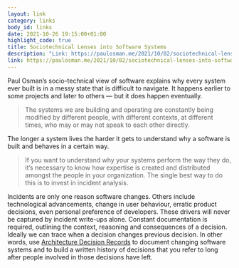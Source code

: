 ```yaml
---
layout: link
category: links
body_id: links
date: 2021-10-26 19:15:00+01:00
highlight_code: true
title: Sociotechnical Lenses into Software Systems
description: "Link: https://paulosman.me/2021/10/02/sociotechnical-lenses-into-software-systems/"
link: https://paulosman.me/2021/10/02/sociotechnical-lenses-into-software-systems/
---
```


Paul Osman’s socio-technical view of software explains why every system ever built is in a messy state that is difficult to navigate. It happens earlier to some projects and later to others — but it does happen eventually. 

> The systems we are building and operating are constantly being modified by different people, with different contexts, at different times, who may or may not speak to each other directly.

The longer a system lives the harder it gets to understand why a software is built and behaves in a certain way.

> If you want to understand why your systems perform the way they do, it’s necessary to know how expertise is created and distributed amongst the people in your organization. The single best way to do this is to invest in incident analysis.

Incidents are only one reason software changes. Others include technological advancements, change in user behaviour, erratic product decisions, even personal preference of developers. These drivers will never be captured by incident write-ups alone. Constant documentation is required, outlining the context, reasoning and consequences of a decision. Ideally we can trace when a decision changes previous decision. In other words, use [Architecture Decision Records](https://cognitect.com/blog/2011/11/15/documenting-architecture-decisions) to document changing software systems and to build a written history of decisions that you refer to long after people involved in those decisions have left. 